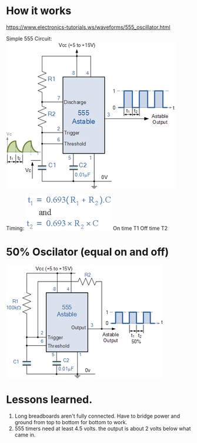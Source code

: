 <!-- TITLE: 555 Timer -->
<!-- SUBTITLE: A quick summary of 555 Timer -->

# How it works
https://www.electronics-tutorials.ws/waveforms/555_oscillator.html

Simple 555 Circuit:
![Waveforms Tim 47](/uploads/waveforms-tim-47.gif "Waveforms Tim 47")

Timing:
![Waveforms Tim 49](/uploads/555-timer/waveforms-tim-49.gif "Waveforms Tim 49")
On time T1
Off time T2

# 50% Oscilator (equal on and off)
![Waveforms Tim 58 A](/uploads/555-timer/waveforms-tim-58-a.gif "Waveforms Tim 58 A")



# Lessons learned.
1.  Long breadboards aren't fully connected.  Have to bridge power and ground from top to bottom for bottom to work.
2.  555 timers need at least 4.5 volts.  the output is about 2 volts below what came in.